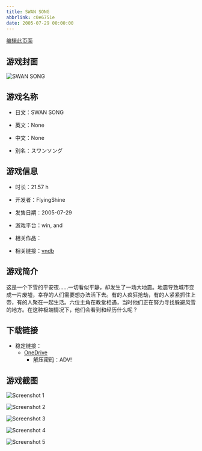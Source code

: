 ```yaml
---
title: SWAN SONG
abbrlink: c0e6751e
date: 2005-07-29 00:00:00
---
```

[编辑此页面](https://github.com/ACG-3/ADV3-source/blob/main/source/_posts/games/SWAN%20SONG.md)

## 游戏封面

![SWAN SONG](https://pan.timero.xyz/onedrive/img_lib_001/SWAN%20SONG_cover.avif)


## 游戏名称

- 日文：SWAN SONG
- 英文：None
- 中文：None

- 别名：スワンソング


## 游戏信息

- 时长：21.57 h
- 开发者：FlyingShine
- 发售日期：2005-07-29
- 游戏平台：win, and
- 相关作品：

- 相关链接：[vndb](https://vndb.org/v914)


## 游戏简介

这是一个下雪的平安夜......一切看似平静，却发生了一场大地震。地震导致城市变成一片废墟，幸存的人们需要想办法活下去。有的人疯狂抢劫，有的人紧紧抓住上帝，有的人聚在一起生活。六位主角在教堂相遇，当时他们正在努力寻找躲避风雪的地方。在这种极端情况下，他们会看到和经历什么呢？




## 下载链接

- 稳定链接：
    - [OneDrive](https://pan.timero.xyz/onedrive/adv_lib_001/SWAN%20SONG)
        - 解压密码：ADV!



## 游戏截图


![Screenshot 1](https://pan.timero.xyz/onedrive/img_lib_001/SWAN%20SONG_Screenshot_1.avif)

![Screenshot 2](https://pan.timero.xyz/onedrive/img_lib_001/SWAN%20SONG_Screenshot_2.avif)

![Screenshot 3](https://pan.timero.xyz/onedrive/img_lib_001/SWAN%20SONG_Screenshot_3.avif)

![Screenshot 4](https://pan.timero.xyz/onedrive/img_lib_001/SWAN%20SONG_Screenshot_4.avif)

![Screenshot 5](https://pan.timero.xyz/onedrive/img_lib_001/SWAN%20SONG_Screenshot_5.avif)

